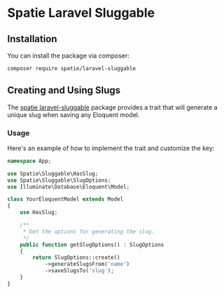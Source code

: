 # Spatie Laravel Sluggable

## Installation

You can install the package via composer:

```bash
composer require spatie/laravel-sluggable
```
## Creating and Using Slugs

The [spatie laravel-sluggable](https://github.com/spatie/laravel-sluggable) package provides a trait
that will generate a unique slug when saving any Eloquent model.

### Usage

Here's an example of how to implement the trait and customize the key:

```php +torchlight-php
namespace App;

use Spatie\Sluggable\HasSlug;
use Spatie\Sluggable\SlugOptions;
use Illuminate\Database\Eloquent\Model;

class YourEloquentModel extends Model
{
    use HasSlug;

    /**
     * Get the options for generating the slug.
     */
    public function getSlugOptions() : SlugOptions
    {
        return SlugOptions::create()
            ->generateSlugsFrom('name')
            ->saveSlugsTo('slug');
    }
}
```



